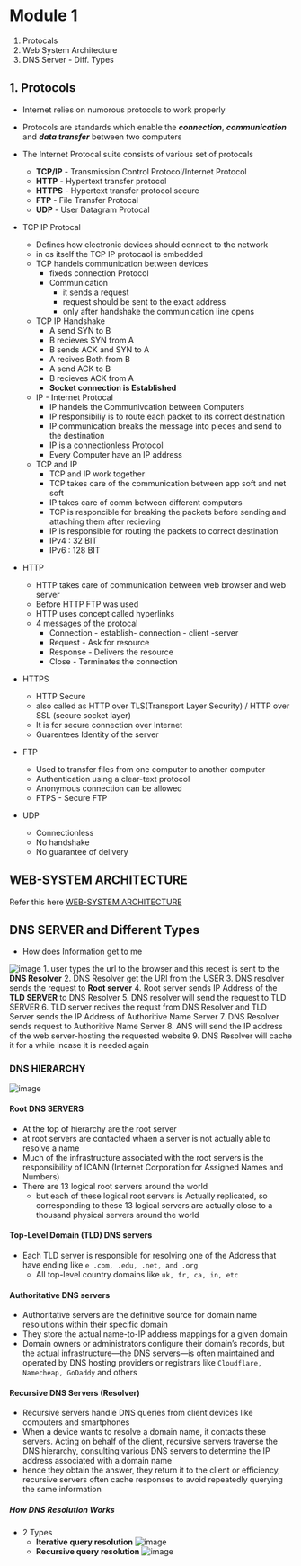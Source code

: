 # Module 1

1. Protocals
2. Web System Architecture
3. DNS Server - Diff. Types

## 1. Protocols

- Internet relies on numorous protocols to work properly
- Protocols are standards which enable the **_connection_**, **_communication_** and **_data transfer_** between two computers
- The Internet Protocal suite consists of various set of protocals
  - **TCP/IP** - Transmission Control Protocol/Internet Protocol
  - **HTTP** - Hypertext transfer protocol
  - **HTTPS** - Hypertext transfer protocol secure
  - **FTP** - File Transfer Protocal
  - **UDP** - User Datagram Protocal

- TCP IP Protocal
  - Defines how electronic devices should connect to the network
  - in os itself the TCP IP protocaol is embedded
  - TCP handels communication between devices
    - fixeds connection Protocol
    - Communication
      - it sends a request
      - request should be sent to the exact address
      - only after handshake the communication line opens
  - TCP IP Handshake
    - A send SYN to B
    - B recieves SYN from A
    - B sends ACK and SYN to A
    - A recives Both from B
    - A send ACK to B
    - B recieves ACK from A
    - **Socket connection is Established**
  - IP - Internet Protocal
    - IP handels the Communivcation between Computers
    - IP responsibiliy is to route each packet to its correct destination
    - IP communication breaks the message into pieces and send to the destination
    - IP is a connectionless Protocol
    - Every Computer have an IP address
  - TCP and IP
    - TCP and IP work together
    - TCP takes care of the communication between app soft and net soft
    - IP takes care of comm between different computers
    - TCP is responcible for breaking the packets before sending and attaching them after recieving
    - IP is responsible for routing the packets to correct destination
    - IPv4 : 32 BIT
    - IPv6 : 128 BIT
- HTTP
  - HTTP takes care of communication between web browser and web server
  - Before HTTP FTP was used
  - HTTP uses concept called hyperlinks
  - 4 messages of the protocal
    - Connection - establish- connection - client -server
    - Request - Ask for resource
    - Response - Delivers the resource
    - Close - Terminates the connection
- HTTPS
  - HTTP Secure
  - also called as HTTP over TLS(Transport Layer Security) / HTTP over SSL (secure socket layer)
  - It is for secure connection over Internet
  - Guarentees Identity of the server
- FTP
  - Used to transfer files from one computer to another computer
  - Authentication using a clear-text protocol
  - Anonymous connection can be allowed
  - FTPS - Secure FTP
- UDP
  - Connectionless
  - No handshake
  - No guarantee of delivery
  
## WEB-SYSTEM ARCHITECTURE

Refer this here [WEB-SYSTEM ARCHITECTURE](https://medium.com/@softkraft/web-application-architecture-complete-guide-diagrams-1b2d77fe3d2e)

## DNS SERVER and Different Types

- How does Information get to me

![image](Images/image.png "image")
    1. user types the url to the browser and this reqest is sent to the **DNS Resolver**
    2. DNS Resolver get the URl from the USER
    3. DNS resolver sends the request to **Root server**
    4. Root server sends IP Address of the **TLD SERVER** to DNS Resolver
    5. DNS resolver will send the request to TLD SERVER
    6. TLD server recives the requst from DNS Resolver and TLD Server sends the IP Address of Authoritive Name Server
    7. DNS Resolver sends request to Authoritive Name Server
    8. ANS will send the IP address of the web server-hosting the requested website
    9. DNS Resolver will cache it for a while incase it is needed again

### DNS HIERARCHY

![image](Images/image%202.png "Image")

#### Root DNS SERVERS

- At the top of hierarchy are the root server
- at root servers are contacted whaen a server is not actually able to resolve a name
- Much of the infrastructure associated with the root servers is the responsibility of ICANN (Internet Corporation for Assigned Names and Numbers)
- There are 13 logical root servers around the world
  - but each of these logical root servers is Actually replicated, so corresponding to these 13 logical servers are actually close to a thousand physical servers around the world

#### Top-Level Domain (TLD) DNS servers

- Each TLD server is responsible for resolving one of the Address that have ending like `e .com, .edu, .net, and .org`
  - All top-level country domains like `uk, fr, ca, in, etc`

#### Authoritative DNS servers

- Authoritative servers are the definitive source for domain name resolutions within their specific domain
- They store the actual name-to-IP address mappings for a given domain
- Domain owners or administrators configure their domain’s records, but the actual infrastructure—the DNS servers—is often maintained and operated by DNS hosting providers or registrars like `Cloudflare, Namecheap, GoDaddy` and others

#### Recursive DNS Servers (Resolver)

- Recursive servers handle DNS queries from client devices like computers and smartphones
- When a device wants to resolve a domain name, it contacts these servers. Acting on behalf of the client, recursive servers traverse the DNS hierarchy, consulting various DNS servers to determine the IP address associated with a domain name
- hence they obtain the answer, they return it to the client or efficiency, recursive servers often cache responses to avoid repeatedly querying the same information

##### How DNS Resolution Works

- 2 Types
  - **Iterative query resolution**
![image](Images/3.png)
  - **Recursive query resolution**
![image](Images/4.png)
